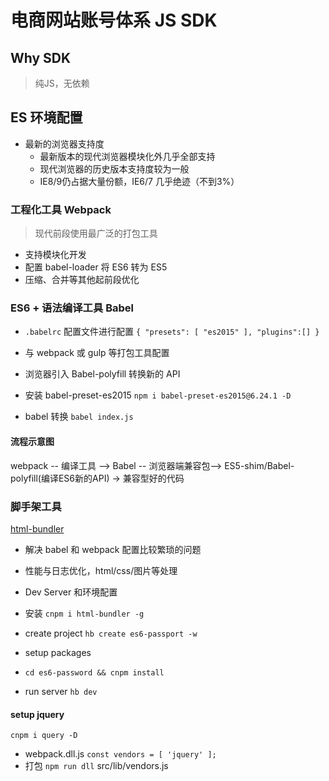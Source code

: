 # 电商网站账号体系 JS SDK

## Why SDK
> 纯JS，无依赖


## ES 环境配置
- 最新的浏览器支持度
  + 最新版本的现代浏览器模块化外几乎全部支持
  + 现代浏览器的历史版本支持度较为一般
  + IE8/9仍占据大量份额，IE6/7 几乎绝迹（不到3%）

### 工程化工具 Webpack
> 现代前段使用最广泛的打包工具
- 支持模块化开发
- 配置 babel-loader 将 ES6 转为 ES5
- 压缩、合并等其他起前段优化

### ES6 + 语法编译工具 Babel
- `.babelrc` 配置文件进行配置
`{
  "presets": [
    "es2015"
  ],
  "plugins":[]
}`

- 与 webpack 或 gulp 等打包工具配置
- 浏览器引入 Babel-polyfill 转换新的 API


- 安装 babel-preset-es2015
`npm i babel-preset-es2015@6.24.1 -D`

- babel 转换
`babel index.js`

#### 流程示意图
webpack -- 编译工具 --> Babel -- 浏览器端兼容包--> ES5-shim/Babel-polyfill(编译ES6新的API) -> 兼容型好的代码


### 脚手架工具
[html-bundler](https://github.com/be-fe/html-bundler)
- 解决 babel 和 webpack 配置比较繁琐的问题
- 性能与日志优化，html/css/图片等处理
- Dev Server 和环境配置 

- 安装
`cnpm i html-bundler -g`

- create project
`hb create es6-passport -w`

- setup packages
- `cd es6-password && cnpm install`

- run server
`hb dev`

####  setup jquery
`cnpm i query -D`
- webpack.dll.js
`const vendors = [
  'jquery'
];`
- 打包
`npm run dll`
src/lib/vendors.js
